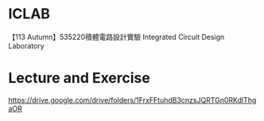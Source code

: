 # ICLAB
【113 Autumn】535220積體電路設計實驗 Integrated Circuit Design Laboratory 

# Lecture and Exercise
https://drive.google.com/drive/folders/1FrxFFtuhdB3cnzsJQRTGn0RKdlThgaOR
